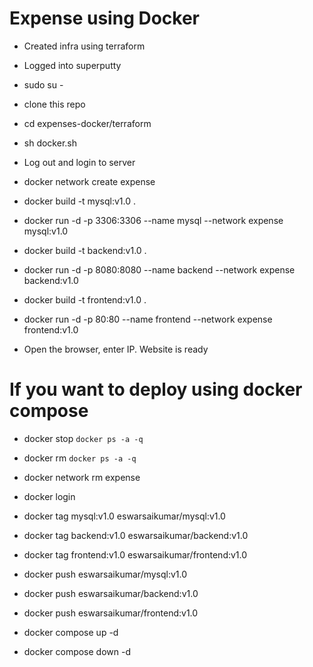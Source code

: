 # Expense using Docker

- Created infra using terraform

- Logged into superputty

- sudo su -

- clone this repo

- cd expenses-docker/terraform

- sh docker.sh

- Log out and login to server

- docker network create expense

- docker build -t mysql:v1.0 .

- docker run -d -p 3306:3306 --name mysql --network expense mysql:v1.0

- docker build -t backend:v1.0 .

- docker run -d -p 8080:8080 --name backend --network expense backend:v1.0

- docker build -t frontend:v1.0 .

- docker run -d -p 80:80 --name frontend --network expense frontend:v1.0

- Open the browser, enter IP. Website is ready

# If you want to deploy using docker compose

- docker stop `docker ps -a -q`

- docker rm `docker ps -a -q`

- docker network rm expense

- docker login

- docker tag mysql:v1.0 eswarsaikumar/mysql:v1.0

- docker tag backend:v1.0 eswarsaikumar/backend:v1.0

- docker tag frontend:v1.0 eswarsaikumar/frontend:v1.0

- docker push eswarsaikumar/mysql:v1.0

- docker push eswarsaikumar/backend:v1.0

- docker push eswarsaikumar/frontend:v1.0

- docker compose up -d 

- docker compose down -d

